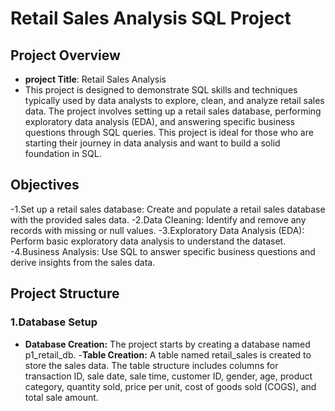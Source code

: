 # Retail Sales Analysis SQL Project

## Project Overview
- **project Title**: Retail Sales Analysis
- This project is designed to demonstrate SQL skills and techniques typically used by data analysts to explore, clean, and analyze retail sales data. The project involves setting up a retail sales database, performing exploratory data analysis (EDA), and answering specific business questions through SQL queries. This project is ideal for those who are starting their journey in data analysis and want to build a solid foundation in SQL.

## Objectives
-1.Set up a retail sales database: Create and populate a retail sales database with the provided sales data.
-2.Data Cleaning: Identify and remove any records with missing or null values.
-3.Exploratory Data Analysis (EDA): Perform basic exploratory data analysis to understand the dataset.
-4.Business Analysis: Use SQL to answer specific business questions and derive insights from the sales data.
## Project Structure
### 1.Database Setup
- **Database Creation:** The project starts by creating a database named p1_retail_db.
-**Table Creation:** A table named retail_sales is created to store the sales data. The table structure includes columns for transaction ID, sale date, sale time, customer ID, gender, age, product category, quantity sold, price per unit, cost of goods sold (COGS), and total sale amount.
